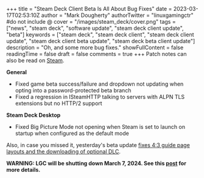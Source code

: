 +++
title = "Steam Deck Client Beta Is All About Bug Fixes"
date = 2023-03-17T02:53:10Z
author = "Mark Dougherty"
authorTwitter = "linuxgamingctr" #do not include @
cover = "/images/steam_deck/cover.png"
tags = ["news", "steam deck", "software update", "steam deck client update", "beta"]
keywords = ["steam deck", "steam deck client", "steam deck client update", "steam deck client beta update", "steam deck beta client update"]
description = "Oh, and some more bug fixes."
showFullContent = false
readingTime = false
draft = false
comments = true
+++
Patch notes can also be read on [Steam](https://store.steampowered.com/news/app/1675200/view/3716071937618874620).

**General**
- Fixed game beta success/failure and dropdown not updating when opting into a password-protected beta branch
- Fixed a regression in ISteamHTTP talking to servers with ALPN TLS extensions but no HTTP/2 support

**Steam Deck Desktop**
- Fixed Big Picture Mode not opening when Steam is set to launch on startup when configured as the default mode

Also, in case you missed it, yesterday's beta update [fixes 4:3 guide page layouts and the downloading of optional DLC](https://store.steampowered.com/news/app/1675200/view/3716071853479110833).

**WARNING: LGC will be shutting down March 7, 2024. See this [post](https://linuxgamingcentral.com/posts/the-end-of-lgc/) for more details.**
